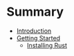 # Summary

- [Introduction](./introduction.md)
- [Getting Started](./getting-started/index.md)
  - [Installing Rust](./getting-started/installing-rust.md)
